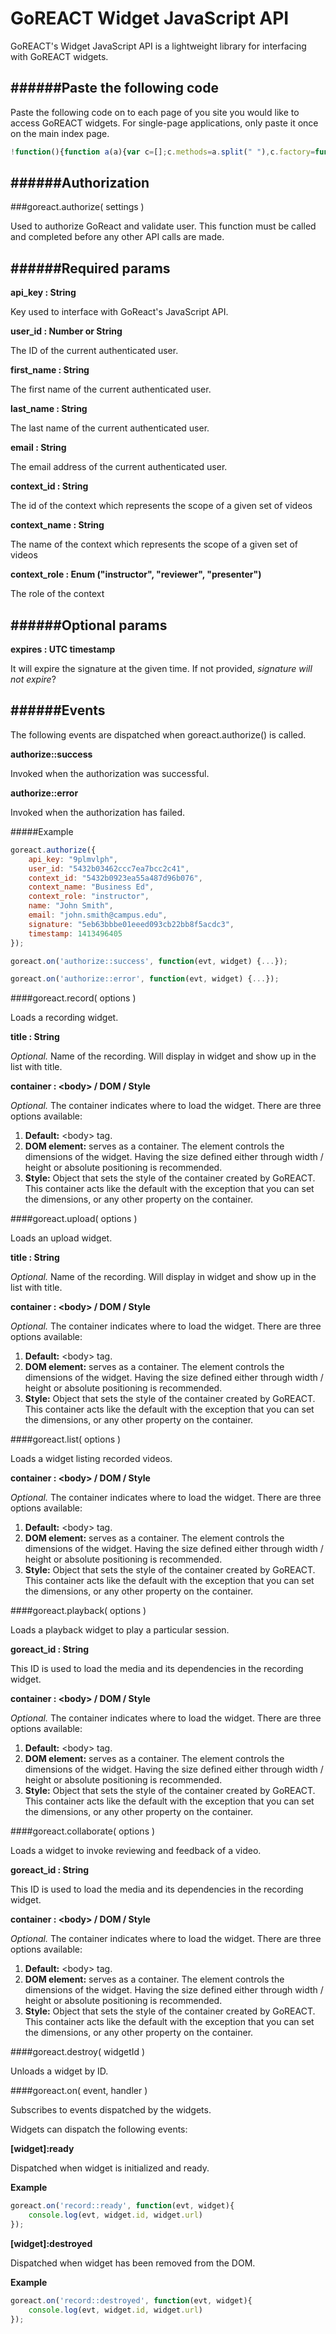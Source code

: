 GoREACT Widget JavaScript API
===
GoREACT's Widget JavaScript API is a lightweight library for interfacing with GoREACT widgets.

######Paste the following code
---

Paste the following code on to each page of you site you would like to access GoREACT widgets. For single-page applications, only paste it once on the main index page.

```js
!function(){function a(a){var c=[];c.methods=a.split(" "),c.factory=function(a){return function(){var b=Array.prototype.slice.call(arguments);return b.unshift(a),c.push(b),c}};for(var d=0;d<c.methods.length;d++){var e=c.methods[d];c[e]=c.factory(e)}var f=document.getElementsByTagName("script")[0];f.parentNode.insertBefore(b,f),window["goreact"]=c}var b=document.createElement("script");b.type="text/javascript",b.async=!0,b.src="../build/widgets.js",a("init on destroy record upload playback collaborate list")}();
```

######Authorization
---

###goreact.authorize( settings )

Used to authorize GoReact and validate user. This function must be called and completed before any other API calls are made.

######Required params
---

**api_key : String**

Key used to interface with GoReact's JavaScript API.

**user_id : Number or String**

The ID of the current authenticated user.

**first_name : String**

The first name of the current authenticated user.

**last_name : String**

The last name of the current authenticated user.

**email : String**

The email address of the current authenticated user.

**context_id : String**

The id of the context which represents the scope of a given set of videos

**context_name : String**

The name of the context which represents the scope of a given set of videos

**context_role : Enum ("instructor", "reviewer", "presenter")**

The role of the context

######Optional params
---

**expires : UTC timestamp**

It will expire the signature at the given time. If not provided, *signature will not expire*?

######Events
---

The following events are dispatched when goreact.authorize() is called.

**authorize::success**

Invoked when the authorization was successful.

**authorize::error**

Invoked when the authorization has failed.


#####Example

```js
goreact.authorize({
    api_key: "9plmvlph",
    user_id: "5432b03462ccc7ea7bcc2c41",
    context_id: "5432b0923ea55a487d96b076",
    context_name: "Business Ed",
    context_role: "instructor",
    name: "John Smith",
    email: "john.smith@campus.edu",
    signature: "5eb63bbbe01eeed093cb22bb8f5acdc3",
    timestamp: 1413496405
});

goreact.on('authorize::success', function(evt, widget) {...});

goreact.on('authorize::error', function(evt, widget) {...});
```

####goreact.record( options )

Loads a recording widget.

**title : String** 

*Optional.* Name of the recording. Will display in widget and show up in the list with title.

**container : &lt;body> / DOM / Style** 

*Optional.* The container indicates where to load the widget. There are three options available:

1. **Default:** &lt;body> tag.
2. **DOM element:** serves as a container. The element controls the dimensions of the widget. Having the size defined either through width / height or absolute positioning is recommended.
3. **Style:** Object that sets the style of the container created by GoREACT. This container acts like the default with the exception that you can set the dimensions, or any other property on the container.


####goreact.upload( options )

Loads an upload widget.

**title : String** 

*Optional.* Name of the recording. Will display in widget and show up in the list with title.

**container : &lt;body> / DOM / Style** 

*Optional.* The container indicates where to load the widget. There are three options available:

1. **Default:** &lt;body> tag.
2. **DOM element:** serves as a container. The element controls the dimensions of the widget. Having the size defined either through width / height or absolute positioning is recommended.
3. **Style:** Object that sets the style of the container created by GoREACT. This container acts like the default with the exception that you can set the dimensions, or any other property on the container.

####goreact.list( options )

Loads a widget listing recorded videos.

**container : &lt;body> / DOM / Style** 

*Optional.* The container indicates where to load the widget. There are three options available:

1. **Default:** &lt;body> tag.
2. **DOM element:** serves as a container. The element controls the dimensions of the widget. Having the size defined either through width / height or absolute positioning is recommended.
3. **Style:** Object that sets the style of the container created by GoREACT. This container acts like the default with the exception that you can set the dimensions, or any other property on the container.

####goreact.playback( options )

Loads a playback widget to play a particular session.

**goreact_id : String** 

This ID is used to load the media and its dependencies in the recording widget.

**container : &lt;body> / DOM / Style** 

*Optional.* The container indicates where to load the widget. There are three options available:

1. **Default:** &lt;body> tag.
2. **DOM element:** serves as a container. The element controls the dimensions of the widget. Having the size defined either through width / height or absolute positioning is recommended.
3. **Style:** Object that sets the style of the container created by GoREACT. This container acts like the default with the exception that you can set the dimensions, or any other property on the container.

####goreact.collaborate( options )

Loads a widget to invoke reviewing and feedback of a video.

**goreact_id : String** 

This ID is used to load the media and its dependencies in the recording widget.

**container : &lt;body> / DOM / Style** 

*Optional.* The container indicates where to load the widget. There are three options available:

1. **Default:** &lt;body> tag.
2. **DOM element:** serves as a container. The element controls the dimensions of the widget. Having the size defined either through width / height or absolute positioning is recommended.
3. **Style:** Object that sets the style of the container created by GoREACT. This container acts like the default with the exception that you can set the dimensions, or any other property on the container.

####goreact.destroy( widgetId )

Unloads a widget by ID.

####goreact.on( event, handler )

Subscribes to events dispatched by the widgets.

Widgets can dispatch the following events:

**[widget]:ready**

Dispatched when widget is initialized and ready.

**Example**

```js
goreact.on('record::ready', function(evt, widget){
	console.log(evt, widget.id, widget.url)
});
```

**[widget]:destroyed**

Dispatched when widget has been removed from the DOM.

**Example**

```js
goreact.on('record::destroyed', function(evt, widget){
	console.log(evt, widget.id, widget.url)
});
```